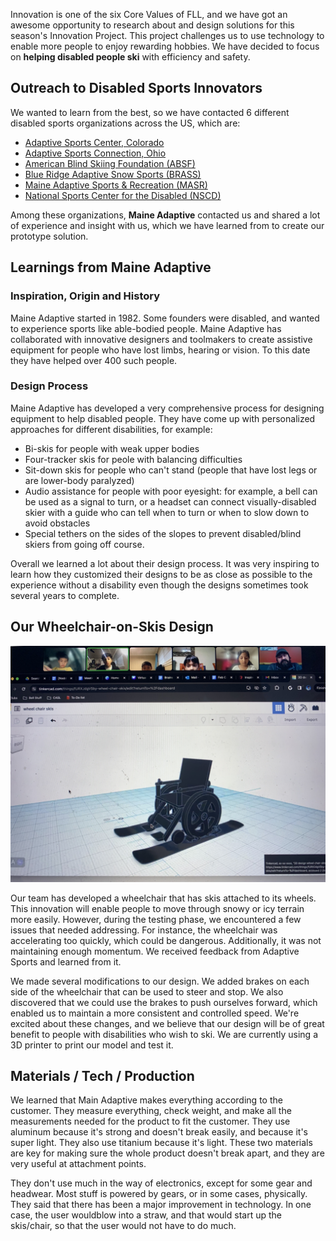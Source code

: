 Innovation is one of the six Core Values of FLL, and we have got an awesome opportunity to research about and design solutions for this season's Innovation Project. This project challenges us to use technology to enable more people to enjoy rewarding hobbies. We have decided to focus on **helping disabled people ski** with efficiency and safety.

## Outreach to Disabled Sports Innovators

We wanted to learn from the best, so we have contacted 6 different disabled sports organizations across the US, which are:

* [Adaptive Sports Center, Colorado](https://www.adaptivesports.org/) 
* [Adaptive Sports Connection, Ohio](https://adaptivesportsconnection.org/)
* [American Blind Skiing Foundation (ABSF)](https://www.absf.org/)
* [Blue Ridge Adaptive Snow Sports (BRASS)](https://www.brasski.org/)
* [Maine Adaptive Sports & Recreation (MASR)](https://maineadaptive.org/)
* [National Sports Center for the Disabled (NSCD)](https://nscd.org/)

Among these organizations, **Maine Adaptive** contacted us and shared a lot of experience and insight with us, which we have learned from to create our prototype solution.

## Learnings from Maine Adaptive

### Inspiration, Origin and History

Maine Adaptive started in 1982. Some founders were disabled, and wanted to experience sports like able-bodied people. Maine Adaptive has collaborated with innovative designers and toolmakers to create assistive equipment for people who have lost limbs, hearing or vision. To this date they have helped over 400 such people.

### Design Process

Maine Adaptive has developed a very comprehensive process for designing equipment to help disabled people. They have come up with personalized approaches for different disabilities, for example:

* Bi-skis for people with weak upper bodies
* Four-tracker skis for peole with balancing difficulties 
* Sit-down skis for people who can't stand (people that have lost legs or are lower-body paralyzed)
* Audio assistance for people with poor eyesight: for example, a bell can be used as a signal to turn, or a headset can connect visually-disabled skier with a guide who can tell when to turn or when to slow down to avoid obstacles
* Special tethers on the sides of the slopes to prevent disabled/blind skiers from going off course.

Overall we learned a lot about their design process. It was very inspiring to learn how they customized their designs to be as 
close as possible to the experience without a disability even though the designs sometimes took several years to complete.

## Our Wheelchair-on-Skis Design

![Our Wheelchair ski designs](Media/Images/Innovation-Project-Interview/Wheelchair-Ski-Design-Presentation.jpg)

Our team has developed a wheelchair that has skis attached to its wheels. This innovation will enable people to move through snowy or icy terrain more easily. However, during the testing phase, we encountered a few issues that needed addressing. For instance, the wheelchair was accelerating too quickly, which could be dangerous. Additionally, it was not maintaining enough momentum. We received feedback from Adaptive Sports and learned from it.

We made several modifications to our design. We added brakes on each side of the wheelchair that can be used to steer and stop. We also discovered that we could use the brakes to push ourselves forward, which enabled us to maintain a more consistent and controlled speed. We're excited about these changes, and we believe that our design will be of great benefit to people with disabilities who wish to ski. We are currently using a 3D printer to print our model and test it.

## Materials / Tech / Production

We learned that Main Adaptive makes everything according to the customer. They measure everything, check weight, and make all the measurements needed for the product to fit the customer. They use aluminum because it's strong and doesn't break easily, and because it's super light. They also use titanium because it's light. These two materials are key for making sure the whole product doesn't break apart, and they are very useful at attachment points.

They don't use much in the way of electronics, except for some gear and headwear. Most stuff is powered by gears, or in some cases, physically.  They said that there has been a major improvement in technology. In one case, the user wouldblow into a straw, and that would start up the skis/chair, so that the user would not have to do much.
